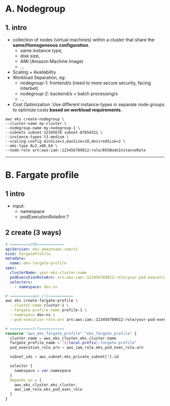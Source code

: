# A. Nodegroup
## 1. intro
- collection of nodes (virtual machines) within a cluster that share the **same/Homogeneous configuration**. 
  - same instance type, 
  - disk size, 
  - AMI (Amazon Machine Image)
  - ...
- Scaling + Availability
- Workload Separation, eg:
  - nodegroup-1: frontend/s (need to more secure security, facing interbet)
  - nodegroup-2: backend/s + batch processing/s
  - ...
- Cost Optimization :Use different instance-types in separate node groups to optimize costs **based on workload requirements**. 

```
aws eks create-nodegroup \
--cluster-name my-cluster \
--nodegroup-name my-nodegroup-1 \
--subnets subnet-12345678 subnet-87654321 \
--instance-types t3.medium \
--scaling-config minSize=1,maxSize=10,desiredSize=2 \
--ami-type AL2_x86_64 \
--node-role arn:aws:iam::123456789012:role/EKSNodeInstanceRole
```

---
# B. Fargate profile
## 1 intro
- input:
  - namespace 
  - podExecutionRoleArn ?

## 2 create (3 ways)
```yaml
# =========CRD============
apiVersion: eks.amazonaws.com/v1
kind: FargateProfile
metadata:
  name: dev-fargate-profile
spec:
  clusterName: your-eks-cluster-name
  podExecutionRoleArn: arn:aws:iam::123456789012:role/your-pod-execution-role
  selectors:
    - namespace: dev-ns
```
```bash
# ==========aws cli===========
aws eks create-fargate-profile \
  --cluster-name cluster-1 \
  --fargate-profile-name profile-1 \
  --namespace dev-ns \
  --pod-execution-role-arn arn:aws:iam::123456789012:role/your-pod-execution-role
```
```terraform
# ==========trf===========
resource "aws_eks_fargate_profile" "eks_fargate_profile" {
  cluster_name = aws_eks_cluster.eks_cluster.name
  fargate_profile_name = "${local.prefix}-fargate-profile"
  pod_execution_role_arn = aws_iam_role.eks_pod_exec_role.arn

  subnet_ids = aws_subnet.eks_private_subnet[*].id

  selector {
    namespace = var.namespace
  }
  depends_on = [
    aws_eks_cluster.eks_cluster,
    aws_iam_role.eks_pod_exec_role
  ]
}
```



